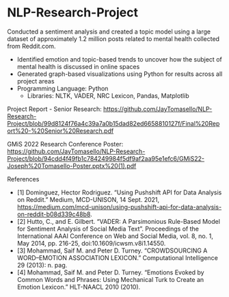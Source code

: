 # NLP-Research-Project
Conducted a sentiment analysis and created a topic model using a large dataset of approximately 1.2 million posts related to mental health collected from Reddit.com.

- Identified emotion and topic-based trends to uncover how the subject of mental health is discussed in online spaces
- Generated graph-based visualizations using Python for results across all project areas
- Programming Language: Python
  - Libraries: NLTK, VADER, NRC Lexicon, Pandas, Matplotlib

Project Report - Senior Research: https://github.com/JayTomasello/NLP-Research-Project/blob/99d8124f76a4c39a7a0b15dad82ed6658810127f/Final%20Report%20-%20Senior%20Research.pdf

GMiS 2022 Research Conference Poster: https://github.com/JayTomasello/NLP-Research-Project/blob/94cdd4f49fb1c784249984f5df9af2aa95e1efc6/GMiS22-Joseph%20Tomasello-Poster.pptx%20(1).pdf

References
- [1] Dominguez, Hector Rodriguez. “Using Pushshift API for Data Analysis on Reddit.” Medium, MCD-UNISON, 14 Sept. 2021, https://medium.com/mcd-unison/using-pushshift-api-for-data-analysis-on-reddit-b08d339c48b8. 
- [2] Hutto, C., and E. Gilbert. “VADER: A Parsimonious Rule-Based Model for Sentiment Analysis of Social Media Text”. Proceedings of the International AAAI Conference on Web and Social Media, vol. 8, no. 1, May 2014, pp. 216-25, doi:10.1609/icwsm.v8i1.14550.
- [3] Mohammad, Saif M. and Peter D. Turney. “CROWDSOURCING A WORD–EMOTION ASSOCIATION LEXICON.” Computational Intelligence 29 (2013): n. pag.
- [4] Mohammad, Saif M. and Peter D. Turney. “Emotions Evoked by Common Words and Phrases: Using Mechanical Turk to Create an Emotion Lexicon.” HLT-NAACL 2010 (2010).
